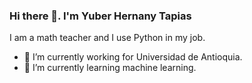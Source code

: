 ### Hi there 👋. I'm Yuber Hernany Tapias

I am a math teacher and I use Python in my job. 

- 🔭 I’m currently working for Universidad de Antioquia.
- 🌱 I’m currently learning machine learning.

<!--
**YuberHernany/YuberHernany** is a ✨ _special_ ✨ repository because its `README.md` (this file) appears on your GitHub profile.

Here are some ideas to get you started:

- 🔭 I’m currently working on ...
- 🌱 I’m currently learning ...
- 👯 I’m looking to collaborate on ...
- 🤔 I’m looking for help with ...
- 💬 Ask me about ...
- 📫 How to reach me: ...
- 😄 Pronouns: ...
- ⚡ Fun fact: ...
-->
